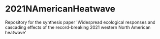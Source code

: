 # 2021NAmericanHeatwave
Repository for the synthesis paper 'Widespread ecological responses and cascading effects of the record-breaking 2021 western North American heatwave'
